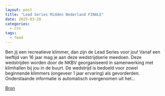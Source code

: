 ```yaml
---
layout: post
title: "Lead Series Midden Nederland FINALE"
date: 2025-03-28
categories: 
  - rss
tags: 
  - feed
---
```


<p>Ben jij een recreatieve klimmer, dan zijn de Lead Series voor jou! Vanaf een leeftijd van 16 jaar mag je aan deze wedstrijdserie meedoen. Deze wedstrijden worden door de NKBV georganiseerd in samenwerking met klimhallen bij jou in de buurt. De wedstrijd is bedoeld voor zowel beginnende klimmers (ongeveer 1 jaar ervaring) als gevorderden. Onderstaande informatie is automatisch overgenomen uit het&hellip;</p>
<p><a href="https://www.klimkalender.nl/comp/lead-series-midden-nederland-finale/" rel="noopener noreferrer" target="_blank">Bron</a></p>
